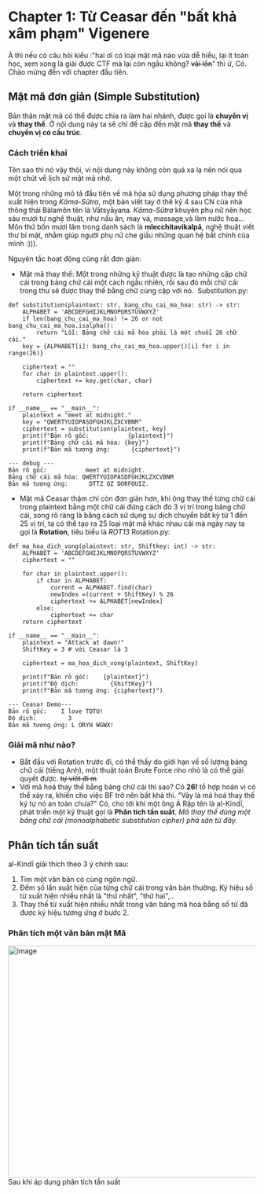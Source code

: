 
# Chapter 1: Từ Ceasar đến "bất khả xâm phạm" Vigenere

À thì nếu có câu hỏi kiểu :"hai ơi có loại mật mã nào vừa dễ hiểu, lại ít toán học, xem xong là giải được CTF mà lại còn ngầu không? ~~vãi lồn~~" thì ừ, Có. Chào mừng đến với chapter đầu tiên.

## Mật mã đơn giản (Simple Substitution)

Bản thân mật mã có thể được chia ra làm hai nhánh, được gọi
là **chuyển vị** và **thay thế**. Ở nội dung này ta sẽ chỉ đề cập đến mật mã **thay thế** và **chuyển vị có cấu trúc**.
### Cách triển khai
Tên sao thì nó vậy thôi, vì nội dung này không còn quá xa lạ nên nói qua một chút về lịch sử mật mã nhở.

Một trong những mô tả đầu tiên về mã hóa sử dụng phương pháp thay thế
xuất hiện trong _Kāma-Sūtra_, một bản viết tay ở thế kỷ 4 sau CN của nhà thông thái Bàlamôn tên là Vātsyāyana. _Kāma-Sūtra_ khuyên phụ nữ
nên học sáu mươi tư nghệ thuật, như nấu ăn, may vá, massage,và làm nước hoa... Môn thứ bốn mươi lăm trong danh sách là **mlecchitavikalpā**, nghệ thuật viết thư bí mật, nhằm giúp người phụ nữ che giấu những quan hệ bất chính của mình :))). 

Nguyên tắc hoạt động cũng rất đơn giản:
- Mật mã thay thế: Một trong những kỹ thuật được là tạo những cặp chữ cái trong bảng chữ cái một cách ngẫu nhiên, rồi sau đó mỗi chữ cái trong thư sẽ được thay thế bằng chữ cùng cặp với nó.
<image></image>
Substitution.py: 

```
def substitution(plaintext: str, bang_chu_cai_ma_hoa: str) -> str:
    ALPHABET = 'ABCDEFGHIJKLMNOPQRSTUVWXYZ'
    if len(bang_chu_cai_ma_hoa) != 26 or not bang_chu_cai_ma_hoa.isalpha():
        return "Lỗi: Bảng chữ cái mã hóa phải là một chuỗi 26 chữ cái."
    key = {ALPHABET[i]: bang_chu_cai_ma_hoa.upper()[i] for i in range(26)}
    
    ciphertext = ""
    for char in plaintext.upper():
        ciphertext += key.get(char, char)
            
    return ciphertext

if __name__ == "__main__":
    plaintext = "meet at midnight."
    key = "QWERTYUIOPASDFGHJKLZXCVBNM"
    ciphertext = substitution(plaintext, key)
    print(f"Bản rõ gốc:           {plaintext}")
    print(f"Bảng chữ cái mã hóa: {key}")
    print(f"Bản mã tương ứng:      {ciphertext}")

--- debug --- 
Bản rõ gốc:           meet at midnight.
Bảng chữ cái mã hóa: QWERTYUIOPASDFGHJKLZXCVBNM
Bản mã tương ứng:      DTTZ QZ DORFOUIZ.

```
- Mật mã Ceasar thậm chí còn đơn giản hơn, khi ông thay thế từng chữ cái trong plaintext bằng một chữ cái đứng cách đó 3 vị trí trong bảng chữ cái, song rõ ràng là bằng cách sử dụng sự dịch chuyển bất kỳ từ 1 đến 25 vị trí, ta có thể tạo ra 25 loại mật mã khác nhau cái mà ngày nay ta gọi là **Rotation**, tiêu biểu là _ROT13_
Rotation.py:
```
def ma_hoa_dich_vong(plaintext: str, Shiftkey: int) -> str:
    ALPHABET = 'ABCDEFGHIJKLMNOPQRSTUVWXYZ'
    ciphertext = ""

    for char in plaintext.upper():
        if char in ALPHABET:
            current = ALPHABET.find(char)
            newIndex =(current + ShiftKey) % 26
            ciphertext += ALPHABET[newIndex]
        else:
            ciphertext += char
    return ciphertext

if __name__ == "__main__":
    plaintext = "Attack at dawn!"
    ShiftKey = 3 # với Ceasar là 3  
    
    ciphertext = ma_hoa_dich_vong(plaintext, ShiftKey)
    
    print(f"Bản rõ gốc:    {plaintext}")
    print(f"Độ dịch:         {ShiftKey}")
    print(f"Bản mã tương ứng: {ciphertext}")

--- Ceasar Demo--- 
Bản rõ gốc:    I love TDTU!
Độ dịch:         3
Bản mã tương ứng: L ORYH WGWX!
```


### Giải mã như nào?

- Bắt đầu với Rotation trước đi, có thể thấy do giới hạn về số lượng bảng chữ cái (tiếng Anh), một thuật toán Brute Force nho nhỏ là có thể giải quyết được. ~~tự viết đi m~~
- Với mã hoá thay thế bằng bảng chữ cái thì sao? Có **26!** tổ hợp hoán vị có thể xảy ra, khiến cho việc BF trở nên bất khả thi. "Vậy là mã hoá thay thế ký tự nó an toàn chưa?" Có, cho tới khi một ông Ả Rập tên là al-Kindī, phát triển một kỹ thuật gọi là **Phân tích tần suất**. *Mã thay thế dùng một bảng chữ cái (monoalphabetic substitution cipher) phá sản từ đây.*

## Phân tích tần suất 
al-Kindī giải thích theo 3 ý chính sau: 
1. Tìm một văn bản có cùng ngôn ngữ.
2. Đếm số lần xuất hiện của từng chữ cái trong văn bản thường. Ký hiệu số từ xuất hiện nhiều nhất là "thứ nhất", "thứ hai",..
3. Thay thế từ xuất hiện nhiều nhất trong văn bảng mã hoá bằng số từ đã được ký hiệu tương ứng ở bước 2.
   
### Phân tích một văn bản mật Mã
<img width="1091" height="472" alt="image" src="https://github.com/user-attachments/assets/f8a4bb93-2252-4ae5-89a7-b23508b52ec7" />
Sau khi áp dụng phân tích tần suất







